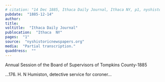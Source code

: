 ```yaml
---
# citation: "14 Dec 1885, Ithaca Daily Journal, Ithaca NY, p1, nyshistoricnewspapers.org."
pubdate:  "1885-12-14"
author: 
title: 
voltitle:  "Ithaca Daily Journal"
publocation:  "Ithaca  NY"
pages:  "1"
source:  "nyshistoricnewspapers.org"
media:  "Partial transcription."
quaddress:  ""
---
```

Annual Session of the Board of Supervisors of Tompkins County-1885

...176. H. N Humiston, detective service for coroner...

